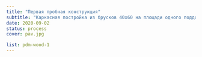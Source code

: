 ```yaml
---
title: "Первая пробная конструкция"
subtitle: "Каркасная постройка из брусков 40х60 на площади одного поддона."
date: 2020-09-02
status: process
cover: pav.jpg

list: pdm-wood-1
---
```

